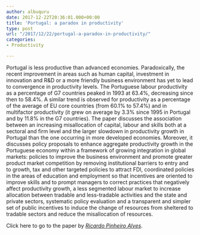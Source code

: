```yaml
---
author: albuquru
date: 2017-12-22T20:36:01.000+00:00
title: 'Portugal: a paradox in productivity'
type: post
url: "/2017/12/22/portugal-a-paradox-in-productivity/"
categories:
- Productivity

---
```

Portugal is less productive than advanced economies. Paradoxically, the recent improvement in areas such as human capital, investment in innovation and R&D or a more friendly business environment has yet to lead to convergence in productivity levels. The Portuguese labour productivity as a percentage of G7 countries peaked in 1993 at 63.4%, decreasing since then to 58.4%. A similar trend is observed for productivity as a percentage of the average of EU core countries (from 60.1% to 57.4%) and in multifactor productivity (it grew on average by 3.3% since 1995 in Portugal and by 11.8% in the G7 countries). The paper discusses the association between an increasing misallocation of capital, labour and skills both at a sectoral and firm level and the larger slowdown in productivity growth in Portugal than the one occurring in more developed economies. Moreover, it discusses policy proposals to enhance aggregate productivity growth in the Portuguese economy within a framework of growing integration in global markets: policies to improve the business environment and promote greater product market competition by removing institutional barriers to entry and to growth, tax and other targeted policies to attract FDI, coordinated policies in the areas of education and employment so that incentives are oriented to improve skills and to prompt managers to correct practices that negatively affect productivity growth, a less segmented labour market to increase allocation between tradable and less-tradable activities and the state and private sectors, systematic policy evaluation and a transparent and simpler set of public incentives to induce the change of resources from sheltered to tradable sectors and reduce the misallocation of resources.

Click here to go to the paper by [_Ricardo Pinheiro Alves_](https://econpapers.repec.org/paper/mdewpaper/0070.htm).